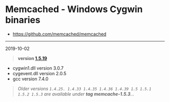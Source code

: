 # Memcached - Windows Cygwin binaries #
- https://github.com/memcached/memcached

----
2019-10-02
> **version [1.5.19](https://github.com/memcached/memcached/tree/1.5.19)**

  - cygwin1.dll version 3.0.7
  - cygevent.dll version 2.0.5
  - gcc version 7.4.0

> *Older versions `1.4.25. 1.4.33 1.4.35 1.4.36 1.4.39 1.5 1.5.1 1.5.2 1.5.3` are available under **tag memcache-1.5.3**...*
